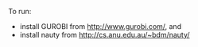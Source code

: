 To run:

 * install GUROBI from http://www.gurobi.com/, and
 * install nauty from http://cs.anu.edu.au/~bdm/nauty/